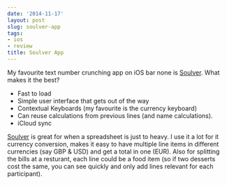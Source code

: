 ```yaml
---
date: '2014-11-17'
layout: post
slug: soulver-app
tags:
- ios
- review
title: Soulver App
---
```


My favourite text number crunching app on iOS bar none is [Soulver][]. What makes it the best?

* Fast to load 
* Simple user interface that gets out of the way
* Contextual Keyboards (my favourite is the currency keyboard)
* Can reuse calculations from previous lines (and name calculations).
* iCloud sync

[Soulver][] is great for when a spreadsheet is just to heavy. I use it a lot for it currency conversion, makes it easy to have multiple line items in different currencies (say GBP & USD) and get a total in one (EUR). Also for splitting the bills at a resturant, each line could be a food item (so if two desserts cost the same, you can see quickly and only add lines relevant for each participant). 

[Soulver]: http://www.acqualia.com/soulver/